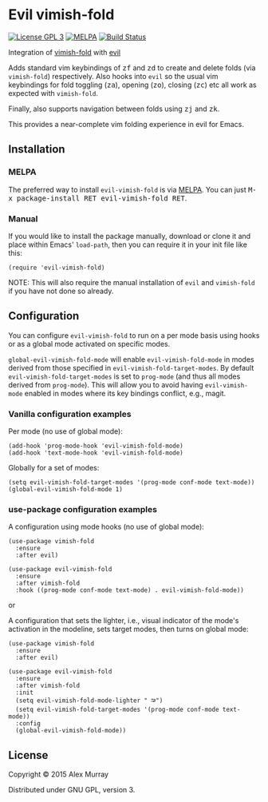 # Evil vimish-fold

[![License GPL 3](https://img.shields.io/badge/license-GPL_3-green.svg)](http://www.gnu.org/licenses/gpl-3.0.txt)
[![MELPA](http://melpa.org/packages/evil-vimish-fold-badge.svg)](http://melpa.org/#/evil-vimish-fold)
[![Build Status](https://travis-ci.org/alexmurray/evil-vimish-fold.svg?branch=master)](https://travis-ci.org/alexmurray/evil-vimish-fold)

Integration of [vimish-fold](https://github.com/mrkkrp/vimish-fold) with [evil](https://bitbucket.org/lyro/evil/wiki/Home)

Adds standard vim keybindings of <kbd>zf</kbd> and <kbd>zd</kbd> to create and delete folds (via
`vimish-fold`) respectively. Also hooks into `evil` so the usual vim
keybindings for fold toggling (<kbd>za</kbd>), opening (<kbd>zo</kbd>), closing (<kbd>zc</kbd>) etc all work as expected with `vimish-fold`.

Finally, also supports navigation between folds using <kbd>zj</kbd> and <kbd>zk</kbd>.

This provides a near-complete vim folding experience in evil for Emacs.


## Installation

### MELPA

The preferred way to install `evil-vimish-fold` is via
[MELPA](http://melpa.org). You can just <kbd>M-x package-install RET
evil-vimish-fold RET</kbd>.


### Manual

If you would like to install the package manually, download or clone it and
place within Emacs' `load-path`, then you can require it in your init file like
this:

```emacs-lisp
(require 'evil-vimish-fold)
```

NOTE: This will also require the manual installation of `evil` and `vimish-fold`
if you have not done so already.

## Configuration

You can configure `evil-vimish-fold` to run on a per mode basis using hooks
or as a global mode activated on specific modes.

`global-evil-vimish-fold-mode` will enable `evil-vimish-fold-mode` in modes
derived from those specified in `evil-vimish-fold-target-modes`. By default
`evil-vimish-fold-target-modes` is set to `prog-mode` (and thus all modes
derived from `prog-mode`). This will allow you to avoid having
`evil-vimish-mode` enabled in modes where its key bindings conflict, e.g.,
magit.

### Vanilla configuration examples

Per mode (no use of global mode):

```emacs-lisp
(add-hook 'prog-mode-hook 'evil-vimish-fold-mode)
(add-hook 'text-mode-hook 'evil-vimish-fold-mode)
```

Globally for a set of modes:

```emacs-lisp
(setq evil-vimish-fold-target-modes '(prog-mode conf-mode text-mode))
(global-evil-vimish-fold-mode 1)
```

### use-package configuration examples

A configuration using mode hooks (no use of global mode):

```emacs-lisp
(use-package vimish-fold
  :ensure
  :after evil)

(use-package evil-vimish-fold
  :ensure
  :after vimish-fold
  :hook ((prog-mode conf-mode text-mode) . evil-vimish-fold-mode))
```

or

A configuration that sets the lighter, i.e., visual indicator of the mode's activation in the modeline, sets target modes, then turns on global mode:

```emacs-lisp
(use-package vimish-fold
  :ensure
  :after evil)

(use-package evil-vimish-fold
  :ensure
  :after vimish-fold
  :init
  (setq evil-vimish-fold-mode-lighter " ⮒")
  (setq evil-vimish-fold-target-modes '(prog-mode conf-mode text-mode))
  :config
  (global-evil-vimish-fold-mode))
```


## License

Copyright © 2015 Alex Murray

Distributed under GNU GPL, version 3.
